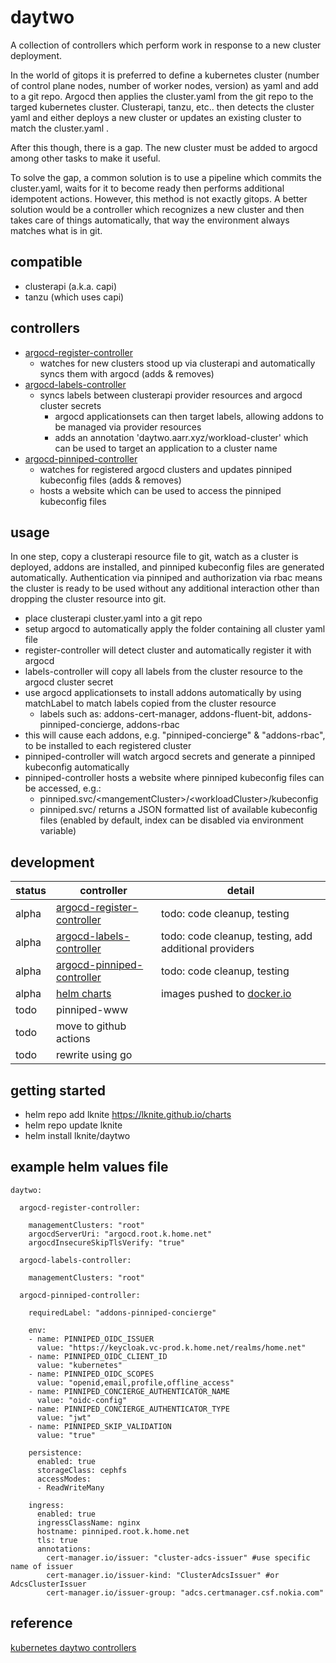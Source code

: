 # daytwo
A collection of controllers which perform work in response to a new cluster deployment.

In the world of gitops it is preferred to define a kubernetes cluster (number of control plane nodes, number of
worker nodes, version) as yaml and add to a git repo.  Argocd then applies the cluster.yaml from the git repo to
the targed kubernetes cluster.  Clusterapi, tanzu, etc.. then detects the cluster yaml and either deploys a new
cluster or updates an existing cluster to match the cluster.yaml .

After this though, there is a gap.  The new cluster must be added to argocd among other tasks to make it useful.

To solve the gap, a common solution is to use a pipeline which commits the cluster.yaml, waits for it to become
ready then performs additional idempotent actions.  However, this method is not exactly gitops.  A better solution
would be a controller which recognizes a new cluster and then takes care of things automatically, that way the
environment always matches what is in git.

## compatible
- clusterapi (a.k.a. capi)
- tanzu (which uses capi)

## controllers
- [argocd-register-controller](https://github.com/lknite/daytwo/tree/main/argocd-register-controller)
  - watches for new clusters stood up via clusterapi and automatically syncs them with argocd (adds & removes)
- [argocd-labels-controller](https://github.com/lknite/daytwo/tree/main/argocd-labels-controller)
  - syncs labels between clusterapi provider resources and argocd cluster secrets
    - argocd applicationsets can then target labels, allowing addons to be managed via provider resources
    - adds an annotation 'daytwo.aarr.xyz/workload-cluster' which can be used to target an application to a cluster name
- [argocd-pinniped-controller](https://github.com/lknite/daytwo/tree/main/argocd-pinniped-controller)
  - watches for registered argocd clusters and updates pinniped kubeconfig files (adds & removes)
  - hosts a website which can be used to access the pinniped kubeconfig files

## usage
In one step, copy a clusterapi resource file to git, watch as a cluster is deployed, addons are installed, and pinniped kubeconfig files are generated automatically.  Authentication via pinniped and authorization via rbac means the cluster is ready to be used without any additional interaction other than dropping the cluster resource into git.

- place clusterapi cluster.yaml into a git repo
- setup argocd to automatically apply the folder containing all cluster yaml file
- register-controller will detect cluster and automatically register it with argocd
- labels-controller will copy all labels from the cluster resource to the argocd cluster secret
- use argocd applicationsets to install addons automatically by using matchLabel to match labels copied from the cluster resource
  - labels such as: addons-cert-manager, addons-fluent-bit, addons-pinniped-concierge, addons-rbac
- this will cause each addons, e.g. "pinniped-concierge" & "addons-rbac", to be installed to each registered cluster
- pinniped-controller will watch argocd secrets and generate a pinniped kubeconfig automatically
- pinniped-controller hosts a website where pinniped kubeconfig files can be accessed, e.g.:
  - pinniped.svc/\<mangementCluster\>/\<workloadCluster\>/kubeconfig
  - pinniped.svc/ returns a JSON formatted list of available kubeconfig files (enabled by default, index can be disabled via environment variable)

## development
| status  | controller                            | detail                                  |
|---------|---------------------------------------|-----------------------------------------|
| alpha   | [argocd-register-controller](https://github.com/lknite/daytwo/tree/main/argocd-register-controller)     | todo: code cleanup, testing |
| alpha   | [argocd-labels-controller](https://github.com/lknite/daytwo/tree/main/argocd-labels-controller)     | todo: code cleanup, testing, add additional providers |
| alpha   | [argocd-pinniped-controller](https://github.com/lknite/daytwo/tree/main/argocd-pinniped-controller)     | todo: code cleanup, testing |
| alpha   | [helm charts](https://lknite.github.io/charts) | images pushed to [docker.io](https://hub.docker.com/repositories/lknite) |
| todo    | pinniped-www | |
| todo    | move to github actions     |                                         |
| todo    | rewrite using go      |                                         |

## getting started
- helm repo add lknite https://lknite.github.io/charts
- helm repo update lknite
- helm install lknite/daytwo

## example helm values file
```
daytwo:

  argocd-register-controller:

    managementClusters: "root"
    argocdServerUri: "argocd.root.k.home.net"
    argocdInsecureSkipTlsVerify: "true"

  argocd-labels-controller:

    managementClusters: "root"

  argocd-pinniped-controller:

    requiredLabel: "addons-pinniped-concierge"

    env:
    - name: PINNIPED_OIDC_ISSUER
      value: "https://keycloak.vc-prod.k.home.net/realms/home.net"
    - name: PINNIPED_OIDC_CLIENT_ID
      value: "kubernetes"
    - name: PINNIPED_OIDC_SCOPES
      value: "openid,email,profile,offline_access"
    - name: PINNIPED_CONCIERGE_AUTHENTICATOR_NAME
      value: "oidc-config"
    - name: PINNIPED_CONCIERGE_AUTHENTICATOR_TYPE
      value: "jwt"
    - name: PINNIPED_SKIP_VALIDATION
      value: "true"

    persistence:
      enabled: true
      storageClass: cephfs
      accessModes:
      - ReadWriteMany

    ingress:
      enabled: true
      ingressClassName: nginx
      hostname: pinniped.root.k.home.net
      tls: true
      annotations:
        cert-manager.io/issuer: "cluster-adcs-issuer" #use specific name of issuer
        cert-manager.io/issuer-kind: "ClusterAdcsIssuer" #or AdcsClusterIssuer
        cert-manager.io/issuer-group: "adcs.certmanager.csf.nokia.com"
```

## reference ##
[kubernetes daytwo controllers](https://www.travisloyd.xyz/2023/07/08/kubernetes-daytwo-controllers/)
